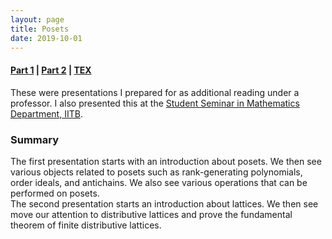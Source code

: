 ```yaml
---
layout: page
title: Posets
date: 2019-10-01
---
```

#### [Part 1](/math/posets/1.pdf) | [Part 2](/math/posets/2.pdf) | [TEX](https://github.com/aryamanmaithani/math/tree/master/posets)
These were presentations I prepared for as additional reading under a professor. I also presented this at the [Student Seminar in Mathematics Department, IITB](https://student-seminar-math-iitb.github.io).

### Summary
The first presentation starts with an introduction about posets. We then see various objects related to posets such as rank-generating polynomials, order ideals, and antichains. We also see various operations that can be performed on posets.  
The second presentation starts an introduction about lattices. We then see move our attention to distributive lattices and prove the fundamental theorem of finite distributive lattices.